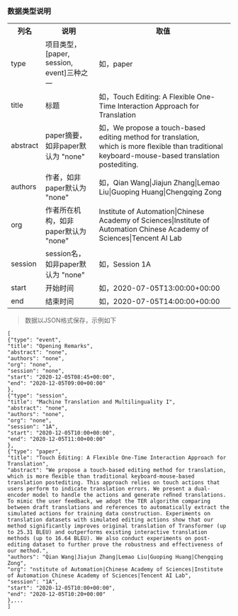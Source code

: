  ### 数据类型说明
 <table>
    <th>列名</th>
    <th>说明</th>
    <th>取值</th>
    <tr>
        <td>type</td>
        <td>项目类型，[paper, session, event]三种之一</td>
        <td>如，paper</td>
    </tr>
    <tr>
        <td>title</td>
        <td>标题</td>
        <td>如，Touch Editing: A Flexible One-Time Interaction Approach for Translation</td>
    </tr>
    <tr>
        <td>abstract</td>
        <td>paper摘要，如非paper默认为 "none"</td>
        <td>如，We propose a touch-based editing method for translation, <br>
            which is more ﬂexible than traditional keyboard-mouse-based translation postediting. </td>
    </tr>
        <tr>
        <td>authors</td>
        <td>作者，如非paper默认为 "none"</td>
        <td>如，Qian Wang|Jiajun Zhang|Lemao Liu|Guoping Huang|Chengqing Zong</td>
    </tr>
        <tr>
        <td>org</td>
        <td>作者所在机构，如非paper默认为 "none"</td>
        <td>Institute of Automation|Chinese Academy of Sciences|Institute of Automation Chinese Academy of Sciences|Tencent AI Lab</td>
    </tr>
        <tr>
        <td>session</td>
        <td>session名，如非paper默认为 "none"</td>
        <td>如，Session 1A</td>
    </tr>
        <tr>
        <td>start</td>
        <td>开始时间</td>
        <td>如，2020-07-05T13:00:00+00:00</td>
    </tr>
        <tr>
        <td>end</td>
        <td>结束时间</td>
        <td>如，2020-07-05T14:00:00+00:00</td>
    </tr>
    
</table>

> 数据以JSON格式保存，示例如下

```
[
{"type": "event",
"title": "Opening Remarks",
"abstract": "none",
"authors": "none",
"org": "none",
"session": "none",
"start": "2020-12-05T08:45+00:00",
"end": "2020-12-05T09:00+00:00"
},
{"type": "session",
"title": "Machine Translation and Multilinguality I",
"abstract": "none",
"authors": "none",
"org": "none",
"session": "1A",
"start": "2020-12-05T10:00+00:00",
"end": "2020-12-05T11:00+00:00"
},
{"type": "paper",
"title": "Touch Editing: A Flexible One-Time Interaction Approach for Translation",
"abstract": "We propose a touch-based editing method for translation, which is more ﬂexible than traditional keyboard-mouse-based translation postediting. This approach relies on touch actions that users perform to indicate translation errors. We present a dual-encoder model to handle the actions and generate reﬁned translations. To mimic the user feedback, we adopt the TER algorithm comparing between draft translations and references to automatically extract the simulated actions for training data construction. Experiments on translation datasets with simulated editing actions show that our method significantly improves original translation of Transformer (up to 25.31 BLEU) and outperforms existing interactive translation methods (up to 16.64 BLEU). We also conduct experiments on post-editing dataset to further prove the robustness and effectiveness of our method.",
"authors": "Qian Wang|Jiajun Zhang|Lemao Liu|Guoping Huang|Chengqing Zong",
"org": "nstitute of Automation|Chinese Academy of Sciences|Institute of Automation Chinese Academy of Sciences|Tencent AI Lab",
"session": "1A",
"start": "2020-12-05T10:00+00:00",
"end": "2020-12-05T10:20+00:00"
},...
]

```
